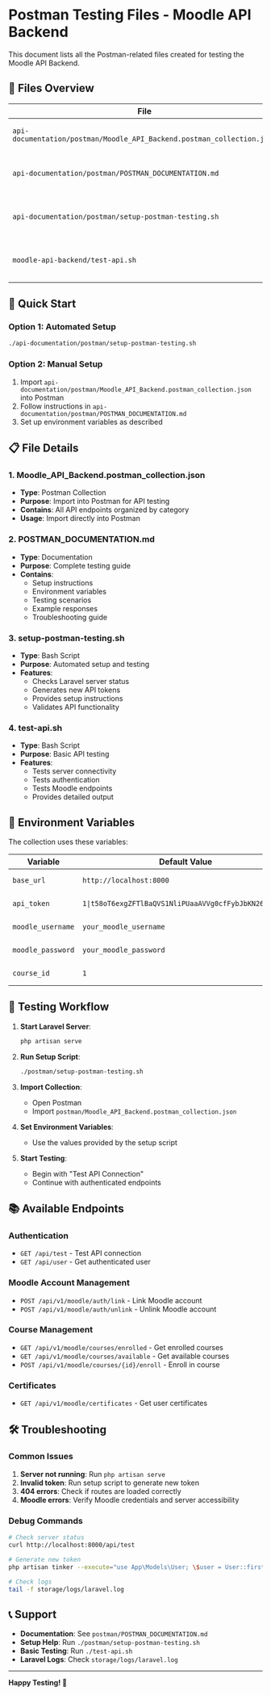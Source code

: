# Postman Testing Files - Moodle API Backend

This document lists all the Postman-related files created for testing the Moodle API Backend.

## 📁 Files Overview

| File | Purpose | Description |
|------|---------|-------------|
| `api-documentation/postman/Moodle_API_Backend.postman_collection.json` | Postman Collection | Complete API collection with all endpoints |
| `api-documentation/postman/POSTMAN_DOCUMENTATION.md` | Documentation | Comprehensive testing guide and troubleshooting |
| `api-documentation/postman/setup-postman-testing.sh` | Setup Script | Automated setup script for Postman testing |
| `moodle-api-backend/test-api.sh` | Testing Script | Basic API testing script (created earlier) |

## 🚀 Quick Start

### Option 1: Automated Setup
```bash
./api-documentation/postman/setup-postman-testing.sh
```

### Option 2: Manual Setup
1. Import `api-documentation/postman/Moodle_API_Backend.postman_collection.json` into Postman
2. Follow instructions in `api-documentation/postman/POSTMAN_DOCUMENTATION.md`
3. Set up environment variables as described

## 📋 File Details

### 1. Moodle_API_Backend.postman_collection.json
- **Type**: Postman Collection
- **Purpose**: Import into Postman for API testing
- **Contains**: All API endpoints organized by category
- **Usage**: Import directly into Postman

### 2. POSTMAN_DOCUMENTATION.md
- **Type**: Documentation
- **Purpose**: Complete testing guide
- **Contains**: 
  - Setup instructions
  - Environment variables
  - Testing scenarios
  - Example responses
  - Troubleshooting guide

### 3. setup-postman-testing.sh
- **Type**: Bash Script
- **Purpose**: Automated setup and testing
- **Features**:
  - Checks Laravel server status
  - Generates new API tokens
  - Provides setup instructions
  - Validates API functionality

### 4. test-api.sh
- **Type**: Bash Script
- **Purpose**: Basic API testing
- **Features**:
  - Tests server connectivity
  - Tests authentication
  - Tests Moodle endpoints
  - Provides detailed output

## 🔧 Environment Variables

The collection uses these variables:

| Variable | Default Value | Description |
|----------|---------------|-------------|
| `base_url` | `http://localhost:8000` | API base URL |
| `api_token` | `1\|t58oT6exgZFTlBaQVS1NliPUaaAVVg0cfFybJbKN26d10f53` | Bearer token |
| `moodle_username` | `your_moodle_username` | Moodle username |
| `moodle_password` | `your_moodle_password` | Moodle password |
| `course_id` | `1` | Course ID for testing |

## 🧪 Testing Workflow

1. **Start Laravel Server**:
   ```bash
   php artisan serve
   ```

2. **Run Setup Script**:
   ```bash
   ./postman/setup-postman-testing.sh
   ```

3. **Import Collection**:
   - Open Postman
   - Import `postman/Moodle_API_Backend.postman_collection.json`

4. **Set Environment Variables**:
   - Use the values provided by the setup script

5. **Start Testing**:
   - Begin with "Test API Connection"
   - Continue with authenticated endpoints

## 📚 Available Endpoints

### Authentication
- `GET /api/test` - Test API connection
- `GET /api/user` - Get authenticated user

### Moodle Account Management
- `POST /api/v1/moodle/auth/link` - Link Moodle account
- `POST /api/v1/moodle/auth/unlink` - Unlink Moodle account

### Course Management
- `GET /api/v1/moodle/courses/enrolled` - Get enrolled courses
- `GET /api/v1/moodle/courses/available` - Get available courses
- `POST /api/v1/moodle/courses/{id}/enroll` - Enroll in course

### Certificates
- `GET /api/v1/moodle/certificates` - Get user certificates

## 🛠️ Troubleshooting

### Common Issues
1. **Server not running**: Run `php artisan serve`
2. **Invalid token**: Run setup script to generate new token
3. **404 errors**: Check if routes are loaded correctly
4. **Moodle errors**: Verify Moodle credentials and server accessibility

### Debug Commands
```bash
# Check server status
curl http://localhost:8000/api/test

# Generate new token
php artisan tinker --execute="use App\Models\User; \$user = User::first(); \$token = \$user->createToken('test')->plainTextToken; echo \$token;"

# Check logs
tail -f storage/logs/laravel.log
```

## 📞 Support

- **Documentation**: See `postman/POSTMAN_DOCUMENTATION.md`
- **Setup Help**: Run `./postman/setup-postman-testing.sh`
- **Basic Testing**: Run `./test-api.sh`
- **Laravel Logs**: Check `storage/logs/laravel.log`

---

**Happy Testing! 🎉** 